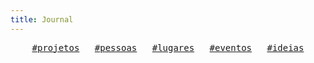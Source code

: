 ```yaml
---
title: Journal
---
```


<link rel="stylesheet" href="https://cdnjs.cloudflare.com/ajax/libs/font-awesome/6.4.0/css/all.min.css">
<link href="https://fonts.googleapis.com/css2?family=Special+Elite&display=swap" rel="stylesheet">

<style>
  .social-links {
    position: fixed;
    top: 15px;
    right: 70px;
  }
  .social-links a {
    margin-left: 10px;
    font-size: 1.5rem;
    color: inherit;
  }
  body {
    font-family: 'Special Elite', monospace;
  }
  .intro {
    display: flex;
    justify-content: center;
    align-items: center;
    height: 60vh;
    font-size: 2rem;
    font-weight: bold;
    text-align: center;
  }
  .links {
    text-align: center;
    margin-bottom: 2rem;
  }
  .links a {
    margin: 0 0.5rem;
  }
</style>

<div class="social-links">
  <a href="https://www.instagram.com/opaulohcorreia" target="_blank" rel="noopener" aria-label="Instagram">
    <i class="fab fa-instagram"></i>
  </a>
  <a href="https://github.com/pcorreia-it" target="_blank" rel="noopener" aria-label="GitHub">
    <i class="fab fa-github"></i>
  </a>
</div>

<!-- 
<div class="intro">
  Paulo &nbsp; <span id="typed"></span>
</div>
-->
 
<div class="links">
  <a href="#projetos">#projetos</a>
  <a href="#pessoas">#pessoas</a>
  <a href="#lugares">#lugares</a>
  <a href="#eventos">#eventos</a>
  <a href="#ideias">#ideias</a>
</div>

<script>
document.addEventListener("DOMContentLoaded", () => {
  const prefix = "Paulo ";
  const words = ["é pai.", "é engenheiro.", "é marido.", "é brasileiro.", "é italiano.", "é músico.", "é pensador."];
  let wordIndex = 0;
  let charIndex = 0;
  const typed = document.getElementById("typed");

  function type() {
    const word = words[wordIndex];
    if (charIndex <= word.length) {
      typed.textContent = prefix + word.slice(0, charIndex);
      charIndex++;
      setTimeout(type, 150);
    } else {
      setTimeout(erase, 1000);
    }
  }

  function erase() {
    const word = words[wordIndex];
    if (charIndex >= 0) {
      typed.textContent = prefix + word.slice(0, charIndex);
      charIndex--;
      setTimeout(erase, 100);
    } else {
      wordIndex = (wordIndex + 1) % words.length;
      charIndex = 0;
      setTimeout(type, 500);
    }
  }

  type();
});
</script>
